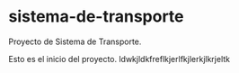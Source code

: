 # sistema-de-transporte
Proyecto de Sistema de Transporte.

Esto es el inicio del proyecto.
ldwkjldkfreflkjerlfkjlerkjlkrjeltk

